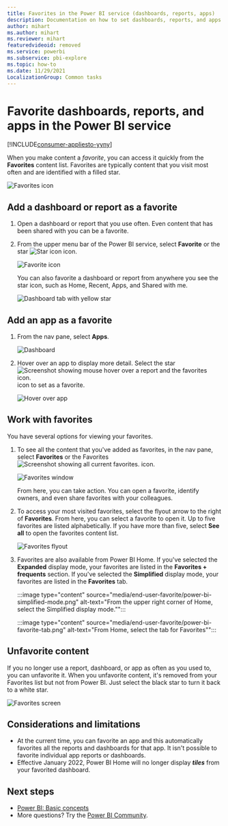```yaml
---
title: Favorites in the Power BI service (dashboards, reports, apps)
description: Documentation on how to set dashboards, reports, and apps as favorites in the Power BI service
author: mihart
ms.author: mihart
ms.reviewer: mihart
featuredvideoid: removed
ms.service: powerbi
ms.subservice: pbi-explore
ms.topic: how-to
ms.date: 11/29/2021
LocalizationGroup: Common tasks
---
```

# Favorite dashboards, reports, and apps in the Power BI service

[!INCLUDE[consumer-appliesto-yyny](../includes/consumer-appliesto-yyny.md)]

When you make content a *favorite*, you can access it quickly from the **Favorites** content list. Favorites are typically content that you visit most often and are identified with a filled star.

   ![Favorites icon](./media/end-user-favorite/power-bi-nav-favorite.png)

## Add a dashboard or report as a favorite

1. Open a dashboard or report that you use often. Even content that has been shared with you can be a favorite.

2. From the upper menu bar of the Power BI service, select **Favorite** or the star ![Star icon](./media/end-user-favorite/power-bi-favorite-icon.png) icon.
   
   ![Favorite icon](./media/end-user-favorite/power-bi-fav.png)
   
   You can also favorite a dashboard or report from anywhere you see the star icon, such as Home, Recent, Apps, and Shared with me. 
   
   ![Dashboard tab with yellow star](./media/end-user-favorite/power-bi-recent-favorite.png)

## Add an app as a favorite

1. From the nav pane, select **Apps**.

   ![Dashboard](./media/end-user-favorite/power-bi-apps.png)

2. Hover over an app to display more detail. Select the star ![Screenshot showing mouse hover over a report and the favorites icon.](./media/end-user-favorite/power-bi-favorite-icon.png) icon to set as a favorite.
   
   ![Hover over app](./media/end-user-favorite/power-bi-hover-app.png)

## Work with favorites
You have several options for viewing your favorites. 

1. To see all the content that you've added as favorites, in the nav pane, select **Favorites** or the Favorites ![Screenshot showing all current favorites.](./media/end-user-favorite/power-bi-favorites-icon.png) icon. 
   
    ![Favorites window](./media/end-user-favorite/power-bi-favorites-screen.png)
   
   From here, you can take action. You can open a favorite, identify owners, and even share favorites with your colleagues.

1. To access your most visited favorites, select the flyout arrow to the right of **Favorites**. From here, you can select a favorite to open it. Up to five favorites are listed alphabetically. If you have more than five, select **See all** to open the favorites content list. 
   
   ![Favorites flyout](./media/end-user-favorite/power-bi-favorite-expand.png)

1. Favorites are also available from Power BI Home.  If you've selected the **Expanded** display mode, your favorites are listed in the **Favorites + frequents** section. If you've selected the **Simplified** display mode, your favorites are listed in the **Favorites** tab. 

    :::image type="content" source="media/end-user-favorite/power-bi-simplified-mode.png" alt-text="From the upper right corner of Home, select the Simplified display mode."":::

    :::image type="content" source="media/end-user-favorite/power-bi-favorite-tab.png" alt-text="From Home, select the tab for Favorites"":::
## Unfavorite content
If you no longer use a report, dashboard, or app as often as you used to, you can unfavorite it. When you unfavorite content, it's removed from your Favorites list but not from Power BI.  Just select the black star to turn it back to a white star. 

   
   ![Favorites screen](./media/end-user-favorite/power-bi-unfavorite.png)

> 
## Considerations and limitations
- At the current time, you can favorite an app and this automatically favorites all the reports and dashboards for that app. It isn't possible to favorite individual app reports or dashboards. 
- Effective January 2022, Power BI Home will no longer display ***tiles*** from your favorited dashboard. 

## Next steps
- [Power BI: Basic concepts](end-user-basic-concepts.md)
- More questions? Try the [Power BI Community](https://community.powerbi.com/).

